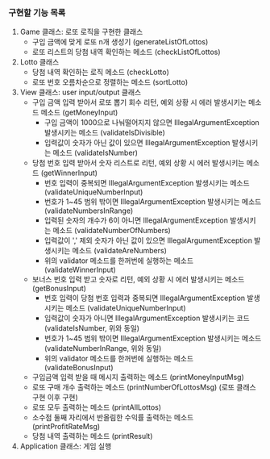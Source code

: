 ### 구현할 기능 목록

1. Game 클래스: 로또 로직을 구현한 클래스
    - 구입 금액에 맞게 로또 n개 생성기 (generateListOfLottos)
    - 로또 리스트의 당첨 내역 확인하는 메소드 (checkListOfLottos)
2. Lotto 클래스
   - 당첨 내역 확인하는 로직 메소드 (checkLotto)
   - 로또 번호 오름차순으로 정렬하는 메소드 (sortLotto)
3. View 클래스: user input/output 클래스
    - 구입 금액 입력 받아서 로또 뽑기 회수 리턴, 예외 상황 시 에러 발생시키는 메소드 메소드 (getMoneyInput)
      - 구입 금액이 1000으로 나눠떨어지지 않으면 IllegalArgumentException 발생시키는 메소드 (validateIsDivisible)
      - 입력값이 숫자가 아닌 값이 있으면 IllegalArgumentException 발생시키는 메소드 (validateIsNumber)
    - 당첨 번호 입력 받아서 숫자 리스트로 리턴, 예외 상황 시 에러 발생시키는 메소드 (getWinnerInput)
      - 번호 입력이 중복되면 IllegalArgumentException 발생시키는 메소드 (validateUniqueNumberInput)
      - 번호가 1~45 범위 밖이면 IllegalArgumentException 발생시키는 메소드 (validateNumbersInRange)
      - 입력된 숫자의 개수가 6이 아니면 IllegalArgumentException 발생시키는 메소드 (validateNumberOfNumbers)
      - 입력값이 ',' 제외 숫자가 아닌 값이 있으면 IllegalArgumentException 발생시키는 메소드 (validateAreNumbers)
      - 위의 validator 메소드를 한꺼번에 실행하는 메소드 (validateWinnerInput)
    - 보너스 번호 입력 받고 숫자로 리턴, 예외 상황 시 에러 발생시키는 메소드 (getBonusInput)
      - 번호 입력이 당첨 번호 입력과 중복되면 IllegalArgumentException 발생시키는 메소드 (validateUniqueNumberInput)
      - 입력값이 숫자가 아니면 IllegalArgumentException 발생시키는 코드 (validateIsNumber, 위와 동일)
      - 번호가 1~45 범위 밖이면 IllegalArgumentException 발생시키는 메소드 (validateNumberInRange, 위와 동일)
      - 위의 validator 메소드를 한꺼번에 실행하는 메소드 (validateBonusInput)
    - 구입금액 입력 받을 때 메시지 출력하는 메소드 (printMoneyInputMsg)
    - 로또 구매 개수 출력하는 메소드 (printNumberOfLottosMsg)
      (로또 클래스 구현 이후 구현)
    - 로또 모두 출력하는 메소드 (printAllLottos)
    - 소수점 둘째 자리에서 반올림한 수익률 출력하는 메소드 (printProfitRateMsg)
    - 당첨 내역 출력하는 메소드 (printResult)
4. Application 클래스: 게임 실행
